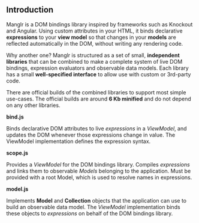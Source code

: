Introduction
------------

Manglr is a DOM bindings library inspired by frameworks such as Knockout and
Angular. Using custom attributes in your HTML, it binds declarative
**expressions** to your **view model** so that changes in your **models**
are reflected automatically in the DOM, without writing any rendering code.

Why another one? Manglr is structured as a set of small, **independent
libraries** that can be combined to make a complete system of live DOM
bindings, expression evaluators and observable data models. Each library
has a small **well-specified interface** to allow use with custom or
3rd-party code.

There are official builds of the combined libraries to support most simple
use-cases. The official builds are around **6 Kb minified** and do not
depend on any other libraries.

**bind.js**

Binds declarative DOM attributes to live *expressions* in a *ViewModel*, and
updates the DOM whenever those expressions change in value.
The ViewModel implementation defines the expression syntax.

**scope.js**

Provides a *ViewModel* for the DOM bindings library. Compiles *expressions*
and links them to observable *Models* belonging to the application.
Must be provided with a root Model, which is used to resolve names in expressions.

**model.js**

Implements **Model** and **Collection** objects that the application can use to
build an observable data model. The *ViewModel* implementation binds these
objects to *expressions* on behalf of the DOM bindings library.
